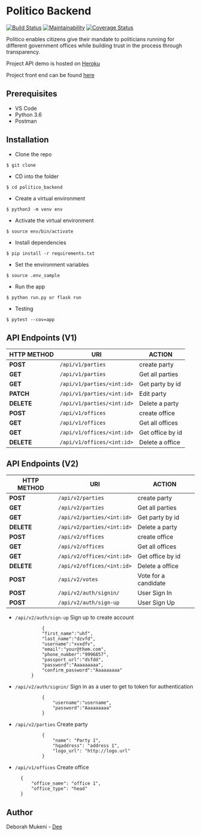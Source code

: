
# Politico Backend

[![Build Status](https://travis-ci.com/deemukeni/politico_backend.svg?branch=develop)](https://travis-ci.com/deemukeni/politico_backend)
[![Maintainability](https://api.codeclimate.com/v1/badges/57f88fbf525a980973f7/maintainability)](https://codeclimate.com/github/deemukeni/politico_backend/maintainability)
[![Coverage Status](https://coveralls.io/repos/github/deemukeni/politico_backend/badge.svg?branch=develop)](https://coveralls.io/github/deemukeni/politico_backend?branch=develop)


Politico enables citizens give their mandate to politicians running for different government offices
while building trust in the process through transparency.


Project API demo is hosted on [Heroku](https://politico-elections.herokuapp.com/)

Project front end can be found  [here](https://github.com/deemukeni/politico-frontend/tree/develop)

## Prerequisites

- VS Code
- Python 3.6
- Postman

## Installation

- Clone the repo
```
$ git clone
```

- CD into the folder
```
$ cd politico_backend
```

- Create a virtual environment
```
$ python3 -m venv env
```

- Activate the virtual environment
```
$ source env/bin/activate
```

- Install dependencies
```
$ pip install -r requirements.txt
```

- Set the environment variables
```
$ source .env_sample
```

- Run the app
```
$ python run.py or flask run
```

- Testing
```
$ pytest --cov=app
```
## API Endpoints (V1)

| **HTTP METHOD** |	**URI** |	**ACTION**
| --- | --- | --- |
| **POST** | `/api/v1/parties` | create party |
| **GET** |	`/api/v1/parties` | Get all parties |
| **GET** |	`/api/v1/parties/<int:id>` | Get party by id |
| **PATCH** |	`/api/v1/parties/<int:id>`	| Edit party |
| **DELETE** |	`/api/v1/parties/<int:id>`	| Delete a party |
| **POST** |	`/api/v1/offices`	| create office |
| **GET** |	`/api/v1/offices`	| Get all offices |
| **GET** |	`/api/v1/offices/<int:id>`	| Get office by id |
| **DELETE** |	`/api/v1/offices/<int:id>`	| Delete a office |


## API Endpoints (V2)
| **HTTP METHOD** |	**URI** |	**ACTION**
| --- | --- | --- |
| **POST** | `/api/v2/parties` | create party |
| **GET** |	`/api/v2/parties` | Get all parties |
| **GET** |	`/api/v2/parties/<int:id>` | Get party by id |
| **DELETE** |	`/api/v2/parties/<int:id>`	| Delete a party |
| **POST** |	`/api/v2/offices`	| create office |
| **GET** |	`/api/v2/offices`	| Get all offices |
| **GET** |	`/api/v2/offices/<int:id>`	| Get office by id |
| **DELETE** |	`/api/v2/offices/<int:id>`	| Delete a office |
| **POST** |	`/api/v2/votes`	| Vote for a candidate |
| **POST** |	`/api/v2/auth/signin/`	| User Sign  In |
| **POST** |	`/api/v2/auth/sign-up`	| User Sign Up |

- ```/api/v2/auth/sign-up``` Sign up to create account

                {
                "first_name":"uhf",
                "last_name":"dzvfd",
                "username":"xvxdfv",
                "email":"your@them.com",
                "phone_number":"9996857",
                "passport_url":"dsfdd",
                "password":"Aaaaaaaaa",
                "confirm_password":"Aaaaaaaaa" 
            }
        
- ````/api/v2/auth/signin/```` Sign in as a user to get to token for authentication
 
                {
                    "username":"username",
                    "password":"Aaaaaaaaa"
                }
        
- ````/api/v2/parties```` Create party

                {
                    "name": "Party 1",
                    "hqaddress": "address 1",
                    "logo_url": "http://logo.url"
                }
        
- ````/api/v1/offices```` Create office

        {
            "office_name": "office 1",
            "office_type": "head"
        }
        


## Author

Deborah Mukeni - [Dee](https://github.com/deemukeni)
